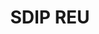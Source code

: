 ---
layout: post
title: SDIP REU
description:   
    I am working with Dr. Cetinkaya and his team of graduate students at the Photo-Acoustics Research Laboratory at Clarkson University this summer. We are using machine learning in conjunction of ultrasonic sensors to improve the quality control on pharmaceutical tablets and 3D printed objects.
skills: 
  - 3D Printing
  - Ultrasonic
  - Python
  - LabVIEW
  - Machine Learning
  - Research papers and presentations


main-image: /project2.jpg
---